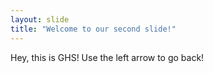 ```yaml
---
layout: slide
title: "Welcome to our second slide!"
---
```

Hey, this is GHS!
Use the left arrow to go back!
